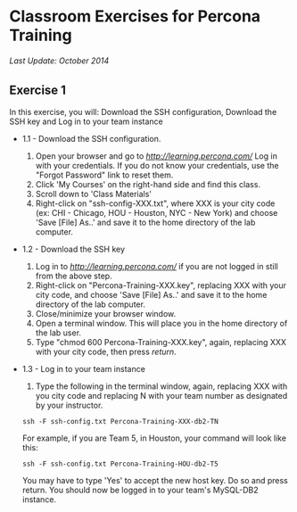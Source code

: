 # Classroom Exercises for Percona Training
###### Last Update: October 2014

## Exercise 1

In this exercise, you will: Download the SSH configuration, Download the SSH key and Log in to your team instance

* 1.1 - Download the SSH configuration.
  1. Open your browser and go to _http://learning.percona.com/_  Log in with your credentials. If you do not know your credentials, use the "Forgot Password" link to reset them.
  2. Click 'My Courses' on the right-hand side and find this class.
  3. Scroll down to 'Class Materials'
  4. Right-click on "ssh-config-XXX.txt", where XXX is your city code (ex: CHI - Chicago, HOU - Houston, NYC - New York) and choose 'Save [File] As..' and save it to the home directory of the lab computer.

* 1.2 - Download the SSH key
  1. Log in to _http://learning.percona.com/_ if you are not logged in still from the above step.
  2. Right-click on "Percona-Training-XXX.key", replacing XXX with your city code, and choose 'Save [File] As..' and save it to the home directory of the lab computer.
  3. Close/minimize your browser window.
  4. Open a terminal window. This will place you in the home directory of the lab user.
  5. Type "chmod 600 Percona-Training-XXX.key", again, replacing XXX with your city code, then press _return_.

* 1.3 - Log in to your team instance
  1. Type the following in the terminal window, again, replacing XXX with you city code and replacing N with your team number as designated by your instructor.

    `ssh -F ssh-config.txt Percona-Training-XXX-db2-TN`

    For example, if you are Team 5, in Houston, your command will look like this:

    `ssh -F ssh-config.txt Percona-Training-HOU-db2-T5`

    You may have to type 'Yes' to accept the new host key. Do so and press return.
    You should now be logged in to your team's MySQL-DB2 instance.
